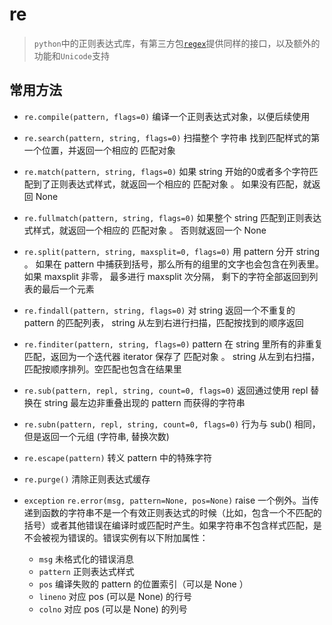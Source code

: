 # re

> `python`中的正则表达式库，有第三方包[`regex`](https://pypi.org/project/regex/)提供同样的接口，以及额外的功能和`Unicode`支持

## 常用方法

- `re.compile(pattern, flags=0)` 编译一个正则表达式对象，以便后续使用

- `re.search(pattern, string, flags=0)` 扫描整个 字符串 找到匹配样式的第一个位置，并返回一个相应的 匹配对象

- `re.match(pattern, string, flags=0)` 如果 string 开始的0或者多个字符匹配到了正则表达式样式，就返回一个相应的 匹配对象 。 如果没有匹配，就返回 None

- `re.fullmatch(pattern, string, flags=0)` 如果整个 string 匹配到正则表达式样式，就返回一个相应的 匹配对象 。 否则就返回一个 None 

- `re.split(pattern, string, maxsplit=0, flags=0)` 用 pattern 分开 string 。 如果在 pattern 中捕获到括号，那么所有的组里的文字也会包含在列表里。如果 maxsplit 非零， 最多进行 maxsplit 次分隔， 剩下的字符全部返回到列表的最后一个元素

- `re.findall(pattern, string, flags=0)` 对 string 返回一个不重复的 pattern 的匹配列表， string 从左到右进行扫描，匹配按找到的顺序返回

- `re.finditer(pattern, string, flags=0)` pattern 在 string 里所有的非重复匹配，返回为一个迭代器 iterator 保存了 匹配对象 。 string 从左到右扫描，匹配按顺序排列。空匹配也包含在结果里

- `re.sub(pattern, repl, string, count=0, flags=0)` 返回通过使用 repl 替换在 string 最左边非重叠出现的 pattern 而获得的字符串

- `re.subn(pattern, repl, string, count=0, flags=0)` 行为与 sub() 相同，但是返回一个元组 (字符串, 替换次数)

- `re.escape(pattern)` 转义 pattern 中的特殊字符

- `re.purge()` 清除正则表达式缓存

- `exception` `re.error(msg, pattern=None, pos=None)` raise 一个例外。当传递到函数的字符串不是一个有效正则表达式的时候（比如，包含一个不匹配的括号）或者其他错误在编译时或匹配时产生。如果字符串不包含样式匹配，是不会被视为错误的。错误实例有以下附加属性：
  - `msg` 未格式化的错误消息
  - `pattern` 正则表达式样式
  - `pos` 编译失败的 pattern 的位置索引（可以是 None ）
  - `lineno` 对应 pos (可以是 None) 的行号
  - `colno` 对应 pos (可以是 None) 的列号
